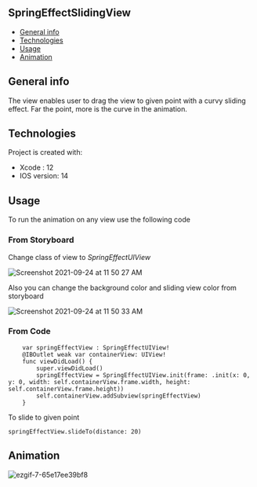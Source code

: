 ## SpringEffectSlidingView
* [General info](#general-info)
* [Technologies](#technologies)
* [Usage](#usage)
* [Animation](#animation)

## General info
The view enables user to drag the view to given point with a curvy sliding effect. Far the point, more is the curve in the animation.
	
## Technologies
Project is created with:
* Xcode : 12
* IOS version: 14
	
## Usage
To run the animation on any view use the following code 

### From Storyboard

Change class of view to *SpringEffectUIView*

![Screenshot 2021-09-24 at 11 50 27 AM](https://user-images.githubusercontent.com/16226329/134627691-e3dc4998-45b8-4700-b981-6a493cbaaefc.png)

Also you can change the background color and sliding view color from storyboard

![Screenshot 2021-09-24 at 11 50 33 AM](https://user-images.githubusercontent.com/16226329/134627804-1672d9e0-47a0-4758-91a8-1680a64d85be.png)

### From Code

```
    var springEffectView : SpringEffectUIView!
    @IBOutlet weak var containerView: UIView!
    func viewDidLoad() {
        super.viewDidLoad()
        springEffectView = SpringEffectUIView.init(frame: .init(x: 0, y: 0, width: self.containerView.frame.width, height: self.containerView.frame.height))
        self.containerView.addSubview(springEffectView)
    }

```

To slide to given point

```
springEffectView.slideTo(distance: 20)
```

## Animation


![ezgif-7-65e17ee39bf8](https://user-images.githubusercontent.com/16226329/134628257-f63333d4-4739-4ba5-bfaf-01b4cb0339ce.gif)



<!---
HimanDhawan/HimanDhawan is a ✨ special ✨ repository because its `README.md` (this file) appears on your GitHub profile.
You can click the Preview link to take a look at your changes.
--->
